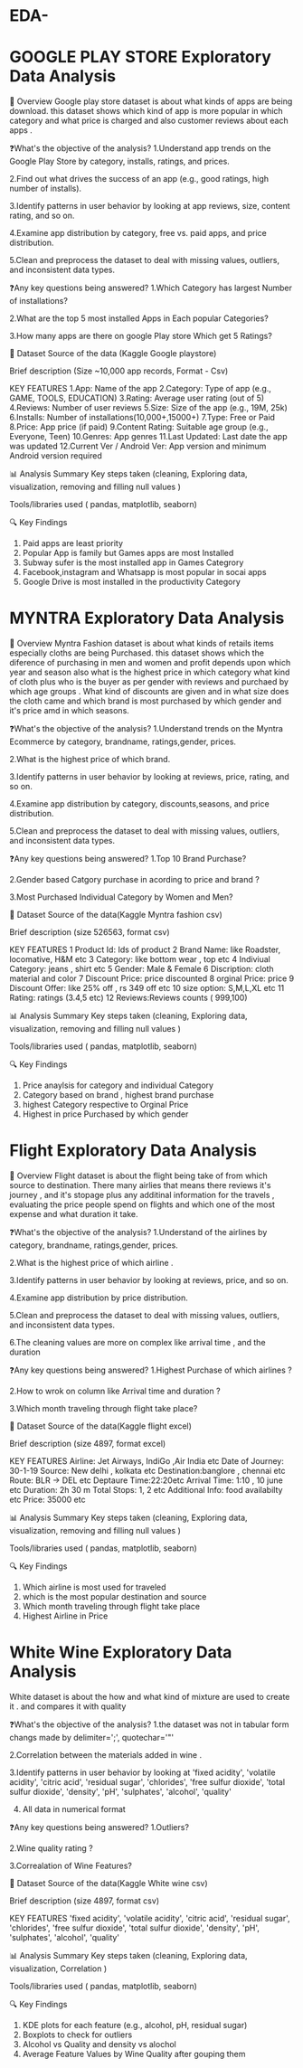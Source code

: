 # EDA-
# GOOGLE PLAY STORE Exploratory Data Analysis 
📝 Overview
Google play store dataset is about what kinds of apps are being download.
this dataset shows which kind of app is more popular in which category and 
what price is charged and also customer reviews about each apps . 

❓What's the objective of the analysis?
1.Understand app trends on the Google Play Store by category, installs, ratings, and prices.

2.Find out what drives the success of an app (e.g., good ratings, high number of installs).

3.Identify patterns in user behavior by looking at app reviews, size, content rating, and so on.

4.Examine app distribution by category, free vs. paid apps, and price distribution.

5.Clean and preprocess the dataset to deal with missing values, outliers, and inconsistent data types.

❓Any key questions being answered?
1.Which Category has largest Number of installations?

2.What are the top 5 most installed Apps in Each popular Categories?

3.How many apps are there on google Play store Which get 5 Ratings?

📂 Dataset
Source of the data (Kaggle Google playstore)

Brief description (Size ~10,000 app records, Format - Csv)

KEY FEATURES
1.App: Name of the app
2.Category: Type of app (e.g., GAME, TOOLS, EDUCATION)
3.Rating: Average user rating (out of 5)
4.Reviews: Number of user reviews
5.Size: Size of the app (e.g., 19M, 25k)
6.Installs: Number of installations(10,000+,15000+)
7.Type: Free or Paid
8.Price: App price (if paid)
9.Content Rating: Suitable age group (e.g., Everyone, Teen)
10.Genres: App genres
11.Last Updated: Last date the app was updated
12.Current Ver / Android Ver: App version and minimum Android version required

📊 Analysis Summary
Key steps taken (cleaning, Exploring data, visualization, removing and filling null values )

Tools/libraries used ( pandas, matplotlib, seaborn)

🔍 Key Findings
1. Paid apps are least priority
2. Popular App is family but Games apps are most Installed
3. Subway sufer is the most installed app in Games Categrory
4. Facebook,instagram and Whatsapp is most popular in socai apps
5. Google Drive is most installed in the productivity Category 




# MYNTRA  Exploratory Data Analysis
📝 Overview
Myntra Fashion dataset is about what kinds of retails items especially cloths are being Purchased.
this dataset shows which the diference of purchasing in men and women and profit depends upon which year 
and season also what is the highest price in which category what kind of cloth plus who is the buyer as per gender 
with reviews and purchaed by  which age groups . What kind of discounts are given and in what size does the cloth came 
and which brand is most purchased by which gender and it's price amd in which seasons.

❓What's the objective of the analysis?
1.Understand  trends on the Myntra Ecommerce by category, brandname, ratings,gender, prices.

2.What is the highest price of which brand.

3.Identify patterns in user behavior by looking at reviews, price, rating, and so on.

4.Examine app distribution by category, discounts,seasons, and price distribution.

5.Clean and preprocess the dataset to deal with missing values, outliers, and inconsistent data types.

❓Any key questions being answered?
1.Top 10 Brand Purchase?

2.Gender based Catgory purchase in acording to price and brand ?

3.Most Purchased Individual Category by Women and Men?

📂 Dataset
Source of the data(Kaggle Myntra fashion csv)

Brief description (size 526563, format csv)

KEY FEATURES
1 Product Id: Ids of product
2 Brand Name: like Roadster, locomative, H&M etc
3 Category: like bottom wear , top etc
4 Indiviual Category: jeans , shirt etc
5 Gender: Male & Female 
6 Discription: cloth material and color
7 Discount Price: price discounted
8 orginal Price:  price 
9 Discount Offer: like 25% off , rs 349 off etc 
10 size option: S,M,L,XL etc
11 Rating: ratings (3.4,5 etc)
12 Reviews:Reviews counts ( 999,100)

📊 Analysis Summary
Key steps taken (cleaning, Exploring data, visualization, removing and filling null values )

Tools/libraries used ( pandas, matplotlib, seaborn)

🔍 Key Findings
1. Price anaylsis for category and individual Category
2. Category based on brand , highest brand purchase
3. highest Category respective to Orginal Price
4. Highest in price Purchased by which gender



# Flight Exploratory Data Analysis
📝 Overview
Flight dataset is about the flight being take of from which source to destination.
There many airlies that means there reviews it's journey , and it's stopage plus any additinal information 
for the travels , evaluating the price people spend on flights and which one of the most expense and what duration it take.

❓What's the objective of the analysis?
1.Understand of the airlines  by category, brandname, ratings,gender, prices.

2.What is the highest price of which airline .

3.Identify patterns in user behavior by looking at reviews, price, and so on.

4.Examine app distribution by price distribution.

5.Clean and preprocess the dataset to deal with missing values, outliers, and inconsistent data types.

6.The cleaning values are more on complex like arrival time , and the duration 

❓Any key questions being answered?
1.Highest Purchase of which airlines ?

2.How to wrok on column like Arrival time and duration ?

3.Which month traveling through flight take place?

📂 Dataset
Source of the data(Kaggle flight excel)

Brief description (size 4897, format excel)

KEY FEATURES
Airline: Jet Airways, IndiGo ,Air India etc
Date of Journey: 30-1-19
Source: New delhi , kolkata etc
Destination:banglore , chennai etc 
Route: BLR → DEL	etc
Deptaure Time:22:20etc
Arrival Time: 1:10 , 10 june etc 
Duration: 2h 30 m 
Total Stops: 1, 2 etc 
Additional Info: food availabilty etc 
Price: 35000 etc 

📊 Analysis Summary
Key steps taken (cleaning, Exploring data, visualization, removing and filling null values )

Tools/libraries used ( pandas, matplotlib, seaborn)

🔍 Key Findings
1. Which airline is most used for  traveled
2. which is the most popular destination and source
3. Which month traveling through flight take place
4. Highest Airline in Price


# White Wine Exploratory Data Analysis
White dataset is about the how and what kind of mixture are used to create it .
and compares it with quality

❓What's the objective of the analysis?
1.the dataset was not in tabular form  changs made by delimiter=';', quotechar='"'

2.Correlation between the materials added in wine .

3.Identify patterns in user behavior by looking at 'fixed acidity', 'volatile acidity', 'citric acid', 'residual sugar', 'chlorides', 'free sulfur dioxide', 'total sulfur dioxide', 'density', 'pH', 'sulphates', 'alcohol', 'quality'

4. All data in numerical format 

❓Any key questions being answered?
1.Outliers?

2.Wine quality rating  ?

3.Correalation of Wine Features?

📂 Dataset
Source of the data(Kaggle White wine csv)

Brief description (size 4897, format csv)

KEY FEATURES
'fixed acidity', 'volatile acidity', 'citric acid', 'residual sugar',
'chlorides', 'free sulfur dioxide', 'total sulfur dioxide', 'density',
'pH', 'sulphates', 'alcohol', 'quality'

📊 Analysis Summary
Key steps taken (cleaning, Exploring data, visualization, Correlation )

Tools/libraries used ( pandas, matplotlib, seaborn)

🔍 Key Findings
1. KDE plots for each feature (e.g., alcohol, pH, residual sugar)
2. Boxplots to check for outliers
3. Alcohol vs Quality and  density vs alochol
4. Average Feature Values by Wine Quality after gouping them 
